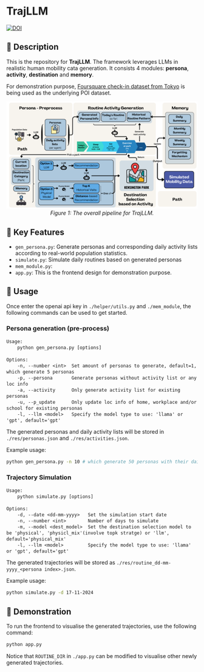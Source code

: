 # TrajLLM

[![DOI](https://zenodo.org/badge/899960242.svg)](https://doi.org/10.5281/zenodo.14885828)

## 📜 Description
This is the repository for **TrajLLM**. The framework leverages LLMs in realistic human mobility cata generation. It consists 4 modules: **persona**, **activity**, **destination** and **memory**.

For demonstration purpose, [Foursquare check-in dataset from Tokyo](https://www.kaggle.com/datasets/chetanism/foursquare-nyc-and-tokyo-checkin-dataset) is being used as the underlying POI dataset.

<p align="center">
<img src="img/pipeline.png">
  <br>
  <em>Figure 1: The overall pipeline for TrajLLM.</em>
</p>

## 🏅 Key Features
- `gen_persona.py`: Generate personas and corresponding daily activity lists according to real-world population statistics.
- `simulate.py`: Simulate daily routines based on generated personas
- `mem_module.py`: 
- `app.py`: This is the frontend design for demonstration purpose.

## 🍳 Usage
Once enter the openai api key in `./helper/utils.py` and `./mem_module`, the following commands can be used to get started.

### Persona generation (pre-process)
```
Usage:
    python gen_persona.py [options]

Options:
    -n, --number <int>  Set amount of personas to generate, default=1, which generate 5 personas
    -p, --persona       Generate personas without activity list or any loc info
    -a, --activity      Only generate activity list for existing personas
    -u, --p_update      Only update loc info of home, workplace and/or school for existing personas
    -l, --llm <model>   Specify the model type to use: 'llama' or 'gpt', default='gpt'
```

The generated personas and daily activity lists will be stored in `./res/personas.json` and `./res/activities.json`.

Example usage:
```bash
python gen_persona.py -n 10 # which generate 50 personas with their daily activitiy lists
```

### Trajectory Simulation
```
Usage:
    python simulate.py [options]

Options:
    -d, --date <dd-mm-yyyy>   Set the simulation start date
    -n, --number <int>        Number of days to simulate
    -m, --model <dest_model>  Set the destination selection model to be 'physical', 'physicl_mix'(involve topk stratge) or 'llm', default='physical_mix'
    -l, --llm <model>         Specify the model type to use: 'llama' or 'gpt', default='gpt'
```

The generated trajectories will be stored as `./res/routine_dd-mm-yyyy_<persona index>.json`.

Example usage:
```bash
python simulate.py -d 17-11-2024
```

## 🚀 Demonstration
To run the frontend to visualise the generated trajectories, use the following command:
```bash
python app.py
```

Notice that `ROUTINE_DIR` in `./app.py` can be modified to visualise other newly generated trajectories.
